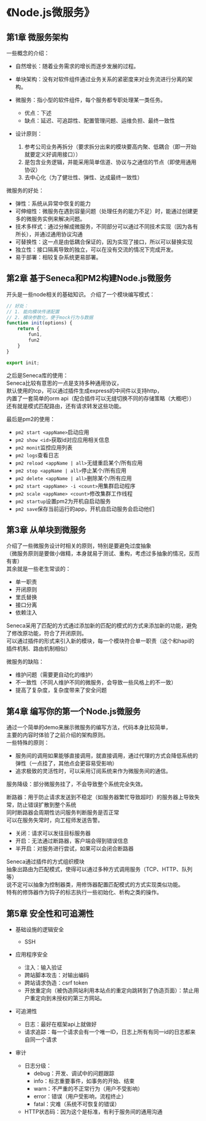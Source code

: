 # 《Node.js微服务》
## 第1章 微服务架构
一些概念的介绍：
* 自然增长：随着业务需求的增长而逐步发展的过程。
* 单块架构：没有对软件组件通过业务关系的紧密度来对业务流进行分离的架构。
* 微服务：指小型的软件组件，每个服务都专职处理某一类任务。
    * 优点：下述
    * 缺点：延迟、可追踪性、配置管理问题、运维负担、最终一致性

* 设计原则：
    1. 参考公司业务再拆分（要求拆分出来的模块要高内聚、低耦合（即一开始就要定义好调用接口））
    2. 是包含业务逻辑，并能采用简单信道、协议与之通信的节点（即使用通用协议）
    3. 去中心化（为了健壮性、弹性、达成最终一致性）

微服务的好处：
* 弹性：系统从异常中恢复的能力
* 可伸缩性：微服务在遇到容量问题（处理任务的能力不足）时，能通过创建更多的微服务实例来解决问题。
* 技术多样式：通过分解成微服务，不同部分可以通过不同技术实现（因为各有所长），并通过通用协议沟通
* 可替换性：这一点是由低耦合保证的，因为实现了接口，所以可以替换实现
* 独立性：接口隔离导致的独立，可以在没有交流的情况下完成开发。
* 易于部署：相较复杂系统更易部署。

## 第2章 基于Seneca和PM2构建Node.js微服务
开头是一些node相关的基础知识。
介绍了一个模块编写模式：
```javascript
// 好处：
// 1. 能向模块传递配置
// 2. 模块参数化，便于mock行为与数据
function init(options) {
    return {
        fun1,
        fun2
    }
}

export init;
```

之后是Seneca库的使用：<br>
Seneca比较有意思的一点是支持多种通用协议，<br>
默认使用的tcp，可以通过插件生成express的中间件以支持http，<br>
内置了一套简单的orm api（配合插件可以无缝切换不同的存储策略（大概吧））<br>
还有就是模式匹配路由，还有请求转发这些功能。

最后是pm2的使用：
* ```pm2 start <appName>```启动应用
* ```pm2 show <id>```获取id对应应用相关信息
* ```pm2 monit```监控应用列表
* ```pm2 logs```查看日志
* ```pm2 reload <appName | all>```无缝重启某个/所有应用
* ```pm2 stop <appName | all>```停止某个/所有应用
* ```pm2 delete <appName | all>```删除某个/所有应用
* ```pm2 start <appName> -i <count>```用集群启动程序
* ```pm2 scale <appName> <count>```修改集群工作线程
* ```pm2 startup```设置pm2为开机自启动服务
* ```pm2 save```保存当前运行的app，开机自启动服务会启动他们

## 第3章 从单块到微服务
介绍了一些微服务设计时相关的原则，特别是要避免过度抽象<br>
（微服务原则是要做小做精，本身就易于测试、重构，考虑过多抽象的情况，反而有害）<br>
其余就是一些老生常谈的：
* 单一职责
* 开闭原则
* 里氏替换
* 接口分离
* 依赖注入

Seneca采用了匹配的方式通过添加新的匹配的模式的方式来添加新的功能，避免了修改原功能，符合了开闭原则。<br>
可以通过插件的形式来引入新的模块，每一个模块符合单一职责（这个和hapi的插件机制、路由机制相似）

微服务的缺陷：
* 维护问题（需要更自动化的维护）
* 不一致性（不同人维护不同的微服务，会导致一些风格上的不一致）
* 提高了复杂度，复杂度带来了安全问题



## 第4章 编写你的第一个Node.js微服务
通过一个简单的demo来展示微服务的编写方法，代码本身比较简单，<br>
主要的内容时体验了之前介绍的架构原则。<br>
一些特殊的原则：
* 服务间的调用如果能够直接调用，就直接调用，通过代理的方式会降低系统的弹性（一点挂了，其他点会更容易受影响）
* 追求极致的灵活性时，可以采用订阅系统来作为微服务间的通信。

服务降级：部分微服务挂了，不会导致整个系统完全失效。

断路器：用于防止请求发送到不稳定（如服务器繁忙导致超时）的服务器上导致失常，防止错误扩散到整个系统<br>
同时断路器会周期性访问服务判断服务是否正常<br>
可以在服务失常时，向工程师发送告警。
* 关闭：请求可以发往目标服务器
* 开启：无法通过断路器，客户端会得到错误信息
* 半开启：对服务进行尝试，如果可以会闭合断路器


Seneca通过插件的方式组织模块<br>
抽象出路由为匹配模式，使得可以通过多种方式调用服务（TCP、HTTP、队列等）<br>
说不定可以抽象为控制器类，用修饰器配置匹配模式的方式实现类似功能。<br>
特有的修饰器作为钩子的标志执行一些初始化、析构之类的操作。




## 第5章 安全性和可追溯性
* 基础设施的逻辑安全
    * SSH
* 应用程序安全
    * 注入：输入验证
    * 跨站脚本攻击：对输出编码
    * 跨站请求伪造：csrf token
    * 开放重定向（被伪造网站利用本站点的重定向跳转到了伪造页面）：禁止用户重定向到未授权的第三方网站。

* 可追溯性
    * 日志：最好在框架api上就做好
    * 请求追踪：每一个请求会有一个唯一ID，日志上所有有同一id的日志都来自同一个请求
* 审计
    * 日志分级：
        * debug：开发、调试中的问题跟踪
        * info：标志重要事件，如事务的开始、结束
        * warn：不严重的不正常行为（用户不受影响）
        * error：错误（用户受影响，流程终止）
        * fatal：灾难（系统不可恢复的错误）
    * HTTP状态码：因为这个是标准，有利于服务间的通用沟通